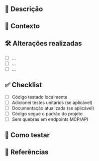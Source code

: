 ## 🚀 Descrição

<!-- Descreva brevemente o que este PR faz e qual problema resolve. -->

## 🧠 Contexto

<!-- Se aplicável, adicione contexto, links de issues, discussões, RFCs ou documentação. -->

## 🛠️ Alterações realizadas

- [ ] ...
- [ ] ...
- [ ] ...

## ✅ Checklist

- [ ] Código testado localmente
- [ ] Adicionei testes unitários (se aplicável)
- [ ] Documentação atualizada (se aplicável)
- [ ] Código segue o padrão do projeto
- [ ] Sem quebras em endpoints MCP/API

## 🧪 Como testar

<!-- Passo a passo de como testar este PR localmente. -->

## 📎 Referências

<!-- Links úteis, tickets, docs, RFCs, etc. -->
